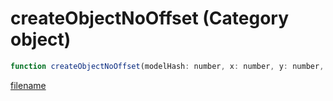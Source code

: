 # createObjectNoOffset (Category object)

```js
function createObjectNoOffset(modelHash: number, x: number, y: number, z: number, isNetwork: boolean, thisScriptCheck: boolean, dynamic: boolean): number
```

[filename](createObjectNoOffset_m.md ':include')